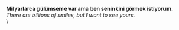 **Milyarlarca gülümseme var ama ben seninkini görmek istiyorum.**\
*There are billions of smiles, but I want to see yours.*\
\
